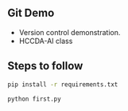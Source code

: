 ## Git Demo
- Version control demonstration.
- HCCDA-AI class


## Steps to follow
```bash
pip install -r requirements.txt
```

```bash
python first.py
```
